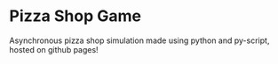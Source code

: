 # Pizza Shop Game

Asynchronous pizza shop simulation made using python and py-script, hosted on github pages!
